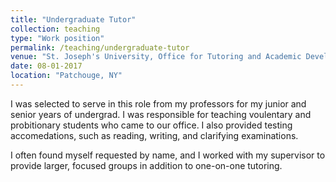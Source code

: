 ```yaml
---
title: "Undergraduate Tutor"
collection: teaching
type: "Work position"
permalink: /teaching/undergraduate-tutor
venue: "St. Joseph's University, Office for Tutoring and Academic Development"
date: 08-01-2017
location: "Patchouge, NY"
---
```


I was selected to serve in this role from my professors for my junior and senior years of undergrad. I was responsible for teaching voulentary and probitionary students who came to our office. I also provided testing accomedations, such as reading, writing, and clarifying examinations. 

I often found myself requested by name, and I worked with my supervisor to provide larger, focused groups in addition to one-on-one tutoring. 
